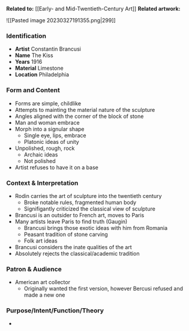 **Related to:** [[Early- and Mid-Twentieth-Century Art]]
**Related artwork:** 

![[Pasted image 20230327191355.png|299]]

### Identification
- **Artist** Constantin Brancusi
- **Name** The Kiss
- **Years** 1916 
- **Material** Limestone
- **Location** Philadelphia

### Form and Content
- Forms are simple, childlike
- Attempts to mainting the material nature of the sculpture
- Angles aligned with the corner of the block of stone
- Man and woman embrace
- Morph into a signular shape
	- Single eye, lips, embrace
	- Platonic ideas of unity
- Unpolished, rough, rock
	- Archaic ideas
	- Not polished
- Artist refuses to have it on a base

### Context & Interpretation
- Rodin carries the art of sculpture into the twentieth century
	- Broke notable rules, fragmented human body
	- Signifigantly criticized the classical view of sculpture
- Brancusi is an outsider to French art, moves to Paris
- Many artists leave Paris to find truth (Gaugin)
	- Brancusi brings those exotic ideas with him from Romania
	- Peasant tradition of stone carving
	- Folk art ideas
- Brancusi considers the inate qualities of the art
- Absolutely rejects the classical/academic tradition

### Patron & Audience
- American art collector
	- Originally wanted the first version, however Bercusi refused and made a new one

### Purpose/Intent/Function/Theory
- 
